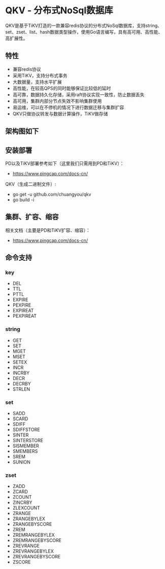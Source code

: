 # QKV - 分布式NoSql数据库

QKV是基于TiKV打造的一款兼容redis协议的分布式NoSql数据库，支持string、set、zset、list、hash数据类型操作，使用Go语言编写，具有高可用、高性能、高扩展性。

## 特性

- 兼容redis协议
- 采用TiKV，支持分布式事务
- 大数据量，支持水平扩展
- 高性能，在较高QPS的同时能够保证比较低的延时
- 高可靠，数据持久化存储，采用raft协议实现一致性，防止数据丢失
- 高可用，集群内部分节点失效不影响集群使用
- 易运维，可以在不停机的情况下进行数据迁移与集群扩容
- QKV只做协议转发与数据计算操作，TiKV做存储

## 架构图如下
## 安装部署

PD以及TiKV部署参考如下（这里我们只需用到PD和TiKV）：
- https://www.pingcap.com/docs-cn/

QKV（生成二进制文件）:
- go get -u github.com/chuangyou/qkv
- go build -i

## 集群、扩容、缩容
相关文档（主要是PD和TiKV扩容、缩容）：
- https://www.pingcap.com/docs-cn/

## 命令支持

### key
- DEL
- TTL
- PTTL
- EXPIRE
- PEXPIRE
- EXPIREAT
- PEXPIREAT

### string
- GET
- SET
- MGET
- MSET
- SETEX
- INCR
- INCRBY
- DECR
- DECRBY
- STRLEN

### set
- SADD
- SCARD
- SDIFF
- SDIFFSTORE
- SINTER
- SINTERSTORE
- SISMEMBER
- SMEMBERS
- SREM
- SUNION

### zset
- ZADD
- ZCARD
- ZCOUNT
- ZINCRBY
- ZLEXCOUNT
- ZRANGE
- ZRANGEBYLEX
- ZRANGEBYSCORE
- ZREM
- ZREMRANGEBYLEX
- ZREMRANGEBYSCORE
- ZREVRANGE
- ZREVRANGEBYLEX
- ZREVRANGEBYSCORE
- ZSCORE